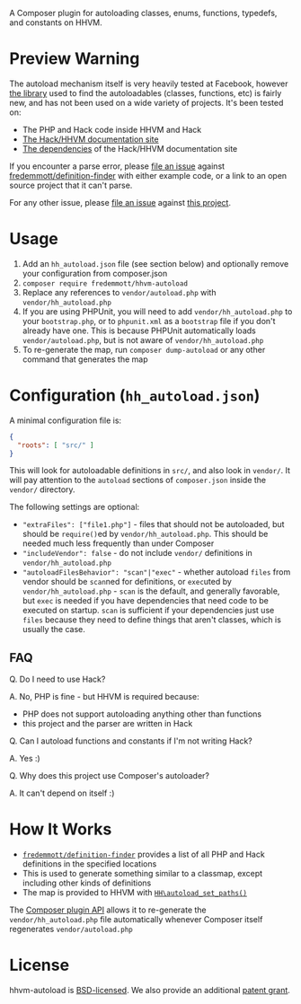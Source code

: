 A Composer plugin for autoloading classes, enums, functions, typedefs, and constants on HHVM.

Preview Warning
===============

The autoload mechanism itself is very heavily tested at Facebook, however
[the library](https://github.com/fredemmott/definition-finder/) used to find the autoloadables (classes,
functions, etc) is fairly new, and has not been used on a wide variety of projects. It's been tested on:

 - The PHP and Hack code inside HHVM and Hack
 - [The Hack/HHVM documentation site](https://github.com/hhvm/user-documentation/)
 - [The dependencies](https://github.com/hhvm/user-documentation/blob/master/composer.lock) of the Hack/HHVM documentation site

If you encounter a parse error, please [file an issue](https://github.com/fredemmott/definition-finder/issues) against [fredemmott/definition-finder](https://github.com/fredemmott/definition-finder/) with either example code, or a link to an open source project that it can't parse.

For any other issue, please [file an issue](https://github.com/fredemmott/hhvm-autoload/issues) against [this project](https://github.com/fredemmott/hhvm-autoload).

Usage
=====

1. Add an `hh_autoload.json` file (see section below) and optionally remove your configuration from composer.json
2. `composer require fredemmott/hhvm-autoload`
3. Replace any references to `vendor/autoload.php` with  `vendor/hh_autoload.php`
4. If you are using PHPUnit, you will need to add `vendor/hh_autoload.php` to your `bootstrap.php`, or to `phpunit.xml` as a `bootstrap` file if you don't already have one. This is because PHPUnit automatically loads `vendor/autoload.php`, but is not aware of `vendor/hh_autoload.php`
5. To re-generate the map, run `composer dump-autoload` or any other command that generates the map

Configuration (`hh_autoload.json`)
==================================

A minimal configuration file is:

```JSON
{
  "roots": [ "src/" ]
}
```

This will look for autoloadable definitions in `src/`, and also look in `vendor/`. It will pay attention to the `autoload` sections of `composer.json` inside the `vendor/` directory.

The following settings are optional:

 - `"extraFiles": ["file1.php"]` - files that should not be autoloaded, but should be `require()`ed by `vendor/hh_autoload.php`. This should be needed much less frequently than under Composer
 - `"includeVendor": false` - do not include `vendor/` definitions in `vendor/hh_autoload.php`
 - `"autoloadFilesBehavior": "scan"|"exec"` - whether autoload `files` from vendor should be `scan`ned for definitions, or `exec`uted by `vendor/hh_autoload.php` - `scan` is the default, and generally favorable, but `exec` is needed if you have dependencies that need code to be executed on startup. `scan` is sufficient if your dependencies just use `files` because they need to define things that aren't classes, which is usually the case.

FAQ
---

Q. Do I need to use Hack?

A. No, PHP is fine - but HHVM is required because:

 - PHP does not support autoloading anything other than functions
 - this project and the parser are written in Hack

Q. Can I autoload functions and constants if I'm not writing Hack?

A. Yes :)

Q. Why does this project use Composer's autoloader?

A. It can't depend on itself :)

How It Works
============

 - [`fredemmott/definition-finder`](https://github.com/fredemmott/definition-finder/) provides a list of all PHP and Hack definitions in the specified locations
 - This is used to generate something similar to a classmap, except including other kinds of definitions
 - The map is provided to HHVM with [`HH\autoload_set_paths()`](https://docs.hhvm.com/hack/reference/function/HH.autoload_set_paths/)

The [Composer plugin API](https://getcomposer.org/doc/articles/plugins.md) allows it to re-generate the `vendor/hh_autoload.php` file automatically whenever Composer itself regenerates `vendor/autoload.php`

License
=======

hhvm-autoload is [BSD-licensed](LICENSE). We also provide an additional [patent grant](PATENTS).
